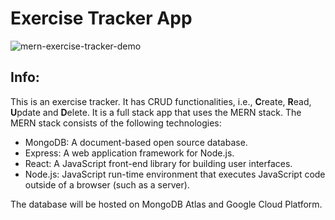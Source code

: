 # Exercise Tracker App
![mern-exercise-tracker-demo](https://user-images.githubusercontent.com/33941035/151997569-3f135cb1-6d66-46ea-a833-0c2cf4c1fea1.gif)

## Info:
This is an exercise tracker. It has CRUD functionalities, i.e., **C**reate, **R**ead, **U**pdate and **D**elete. It is a full stack app that uses the MERN stack. The MERN stack consists of the following technologies:
- MongoDB: A document-based open source database.
- Express: A web application framework for Node.js.
- React: A JavaScript front-end library for building user interfaces.
- Node.js: JavaScript run-time environment that executes JavaScript code outside of a browser (such as a server).

The database will be hosted on MongoDB Atlas and Google Cloud Platform.
